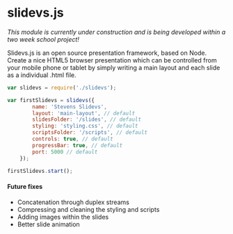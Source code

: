 # slidevs.js

*This module is currently under construction and is being developed within a two week school project!*

Slidevs.js is an open source presentation framework, based on Node. Create a nice HTML5 browser presentation which can be controlled from your mobile phone or tablet by simply writing a main layout and each slide as a individual .html file.

```javascript
var slidevs = require('./slidevs');

var firstSlidevs = slidevs({
        name: 'Stevens Slidevs',
        layout: 'main-layout', // default
        slidesFolder: '/slides', // default
        styling: 'styling.css', // default
        scriptsFolder: '/scripts', // default
        controls: true, // default
        progressBar: true, // default
        port: 5000 // default
    });

firstSlidevs.start();
```

#### Future fixes
- Concatenation through duplex streams
- Compressing and cleaning the styling and scripts
- Adding images within the slides
- Better slide animation